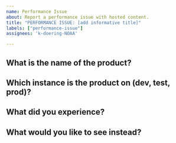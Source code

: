 ```yaml
---
name: Performance Issue
about: Report a performance issue with hosted content.
title: "PERFORMANCE ISSUE: [add informative title]"
labels: ["performance-issue"]
assignees: 'k-doering-NOAA'

---
```


## What is the name of the product?

## Which instance is the product on (dev, test, prod)?

## What did you experience?

## What would you like to see instead?
